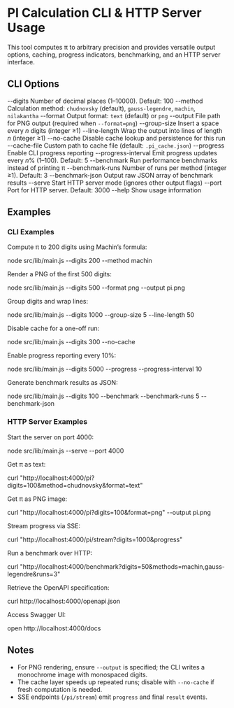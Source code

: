 # PI Calculation CLI & HTTP Server Usage

This tool computes π to arbitrary precision and provides versatile output options, caching, progress indicators, benchmarking, and an HTTP server interface.

## CLI Options

  --digits <n>           Number of decimal places (1–10000). Default: 100
  --method <name>        Calculation method: `chudnovsky` (default), `gauss-legendre`, `machin`, `nilakantha`
  --format <type>        Output format: `text` (default) or `png`
  --output <path>        File path for PNG output (required when `--format=png`)
  --group-size <n>       Insert a space every _n_ digits (integer ≥1)
  --line-length <n>      Wrap the output into lines of length _n_ (integer ≥1)
  --no-cache             Disable cache lookup and persistence for this run
  --cache-file <path>    Custom path to cache file (default: `.pi_cache.json`)
  --progress             Enable CLI progress reporting
  --progress-interval <n> Emit progress updates every _n_% (1–100). Default: 5
  --benchmark            Run performance benchmarks instead of printing π
  --benchmark-runs <n>   Number of runs per method (integer ≥1). Default: 3
  --benchmark-json       Output raw JSON array of benchmark results
  --serve                Start HTTP server mode (ignores other output flags)
  --port <n>             Port for HTTP server. Default: 3000
  --help                 Show usage information

## Examples

### CLI Examples

Compute π to 200 digits using Machin’s formula:

  node src/lib/main.js --digits 200 --method machin

Render a PNG of the first 500 digits:

  node src/lib/main.js --digits 500 --format png --output pi.png

Group digits and wrap lines:

  node src/lib/main.js --digits 1000 --group-size 5 --line-length 50

Disable cache for a one-off run:

  node src/lib/main.js --digits 300 --no-cache

Enable progress reporting every 10%:

  node src/lib/main.js --digits 5000 --progress --progress-interval 10

Generate benchmark results as JSON:

  node src/lib/main.js --digits 100 --benchmark --benchmark-runs 5 --benchmark-json

### HTTP Server Examples

Start the server on port 4000:

  node src/lib/main.js --serve --port 4000

Get π as text:

  curl "http://localhost:4000/pi?digits=100&method=chudnovsky&format=text"

Get π as PNG image:

  curl "http://localhost:4000/pi?digits=100&format=png" --output pi.png

Stream progress via SSE:

  curl "http://localhost:4000/pi/stream?digits=1000&progress"

Run a benchmark over HTTP:

  curl "http://localhost:4000/benchmark?digits=50&methods=machin,gauss-legendre&runs=3"

Retrieve the OpenAPI specification:

  curl http://localhost:4000/openapi.json

Access Swagger UI:

  open http://localhost:4000/docs

## Notes

- For PNG rendering, ensure `--output` is specified; the CLI writes a monochrome image with monospaced digits.
- The cache layer speeds up repeated runs; disable with `--no-cache` if fresh computation is needed.
- SSE endpoints (`/pi/stream`) emit `progress` and final `result` events.


